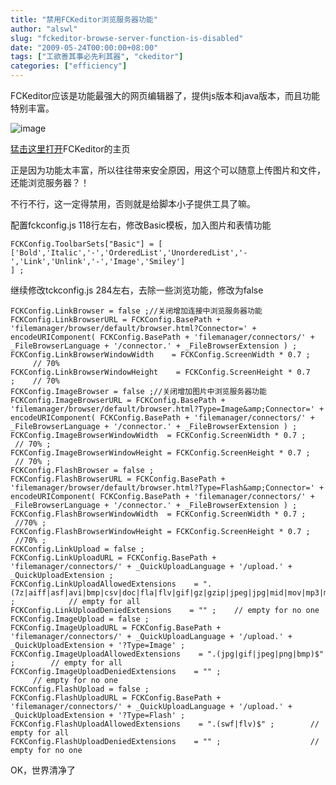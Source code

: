 ```yaml
---
title: "禁用FCKeditor浏览服务器功能"
author: "alswl"
slug: "fckeditor-browse-server-function-is-disabled"
date: "2009-05-24T00:00:00+08:00"
tags: ["工欲善其事必先利其器", "ckeditor"]
categories: ["efficiency"]
---
```


FCKeditor应该是功能最强大的网页编辑器了，提供js版本和java版本，而且功能特别丰富。

![image](../../static/images/upload_dropbox/200905/logotop.gif)

[猛击这里打开](http://www.fckeditor.net/)FCKeditor的主页

正是因为功能太丰富，所以往往带来安全原因，用这个可以随意上传图片和文件，还能浏览服务器？！

不行不行，这一定得禁用，否则就是给脚本小子提供工具了嘛。

配置fckconfig.js 118行左右，修改Basic模板，加入图片和表情功能

    
    
    FCKConfig.ToolbarSets["Basic"] = [
    ['Bold','Italic','-','OrderedList','UnorderedList','-','Link','Unlink','-','Image','Smiley']
    ] ;
    

继续修改tckconfig.js 284左右，去除一些浏览功能，修改为false

    
    FCKConfig.LinkBrowser = false ;//关闭增加连接中浏览服务器功能
    FCKConfig.LinkBrowserURL = FCKConfig.BasePath + 'filemanager/browser/default/browser.html?Connector=' + encodeURIComponent( FCKConfig.BasePath + 'filemanager/connectors/' + _FileBrowserLanguage + '/connector.' + _FileBrowserExtension ) ;
    FCKConfig.LinkBrowserWindowWidth    = FCKConfig.ScreenWidth * 0.7 ;        // 70%
    FCKConfig.LinkBrowserWindowHeight    = FCKConfig.ScreenHeight * 0.7 ;    // 70%
    FCKConfig.ImageBrowser = false ;//关闭增加图片中浏览服务器功能
    FCKConfig.ImageBrowserURL = FCKConfig.BasePath + 'filemanager/browser/default/browser.html?Type=Image&amp;Connector=' + encodeURIComponent( FCKConfig.BasePath + 'filemanager/connectors/' + _FileBrowserLanguage + '/connector.' + _FileBrowserExtension ) ;
    FCKConfig.ImageBrowserWindowWidth  = FCKConfig.ScreenWidth * 0.7 ;    // 70% ;
    FCKConfig.ImageBrowserWindowHeight = FCKConfig.ScreenHeight * 0.7 ;    // 70% ;
    FCKConfig.FlashBrowser = false ;
    FCKConfig.FlashBrowserURL = FCKConfig.BasePath + 'filemanager/browser/default/browser.html?Type=Flash&amp;Connector=' + encodeURIComponent( FCKConfig.BasePath + 'filemanager/connectors/' + _FileBrowserLanguage + '/connector.' + _FileBrowserExtension ) ;
    FCKConfig.FlashBrowserWindowWidth  = FCKConfig.ScreenWidth * 0.7 ;    //70% ;
    FCKConfig.FlashBrowserWindowHeight = FCKConfig.ScreenHeight * 0.7 ;    //70% ;
    FCKConfig.LinkUpload = false ;
    FCKConfig.LinkUploadURL = FCKConfig.BasePath + 'filemanager/connectors/' + _QuickUploadLanguage + '/upload.' + _QuickUploadExtension ;
    FCKConfig.LinkUploadAllowedExtensions    = ".(7z|aiff|asf|avi|bmp|csv|doc|fla|flv|gif|gz|gzip|jpeg|jpg|mid|mov|mp3|mp4|mpc|mpeg|mpg|ods|odt|pdf|png|ppt|pxd|qt|ram|rar|rm|rmi|rmvb|rtf|sdc|sitd|swf|sxc|sxw|tar|tgz|tif|tiff|txt|vsd|wav|wma|wmv|xls|xml|zip)$" ;            // empty for all
    FCKConfig.LinkUploadDeniedExtensions    = "" ;    // empty for no one
    FCKConfig.ImageUpload = false ;
    FCKConfig.ImageUploadURL = FCKConfig.BasePath + 'filemanager/connectors/' + _QuickUploadLanguage + '/upload.' + _QuickUploadExtension + '?Type=Image' ;
    FCKConfig.ImageUploadAllowedExtensions    = ".(jpg|gif|jpeg|png|bmp)$" ;        // empty for all
    FCKConfig.ImageUploadDeniedExtensions    = "" ;                            // empty for no one
    FCKConfig.FlashUpload = false ;
    FCKConfig.FlashUploadURL = FCKConfig.BasePath + 'filemanager/connectors/' + _QuickUploadLanguage + '/upload.' + _QuickUploadExtension + '?Type=Flash' ;
    FCKConfig.FlashUploadAllowedExtensions    = ".(swf|flv)$" ;        // empty for all
    FCKConfig.FlashUploadDeniedExtensions    = "" ;                    // empty for no one

OK，世界清净了


